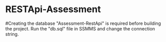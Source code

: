 # RESTApi-Assessment

#Creating the database "Assessment-RestApi" is required before building the project. Run the "db.sql" file in SSMMS and change the connection string.